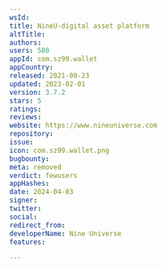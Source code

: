 ```yaml
---
wsId: 
title: NineU-digital asset platform
altTitle: 
authors: 
users: 500
appId: com.sz99.wallet
appCountry: 
released: 2021-09-23
updated: 2023-02-01
version: 3.7.2
stars: 5
ratings: 
reviews: 
website: https://www.nineuniverse.com
repository: 
issue: 
icon: com.sz99.wallet.png
bugbounty: 
meta: removed
verdict: fewusers
appHashes: 
date: 2024-04-03
signer: 
twitter: 
social: 
redirect_from: 
developerName: Nine Universe
features: 

---
```



